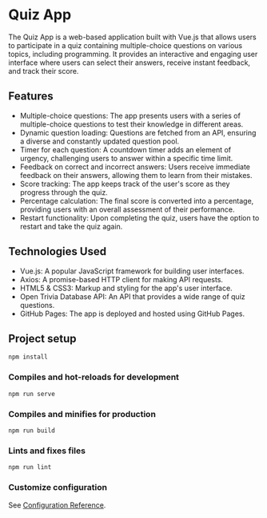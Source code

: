 # Quiz App

The Quiz App is a web-based application built with Vue.js that allows users to participate in a quiz containing multiple-choice questions on various topics, including programming. It provides an interactive and engaging user interface where users can select their answers, receive instant feedback, and track their score.

## Features

- Multiple-choice questions: The app presents users with a series of multiple-choice questions to test their knowledge in different areas.
- Dynamic question loading: Questions are fetched from an API, ensuring a diverse and constantly updated question pool.
- Timer for each question: A countdown timer adds an element of urgency, challenging users to answer within a specific time limit.
- Feedback on correct and incorrect answers: Users receive immediate feedback on their answers, allowing them to learn from their mistakes.
- Score tracking: The app keeps track of the user's score as they progress through the quiz.
- Percentage calculation: The final score is converted into a percentage, providing users with an overall assessment of their performance.
- Restart functionality: Upon completing the quiz, users have the option to restart and take the quiz again.

## Technologies Used

- Vue.js: A popular JavaScript framework for building user interfaces.
- Axios: A promise-based HTTP client for making API requests.
- HTML5 & CSS3: Markup and styling for the app's user interface.
- Open Trivia Database API: An API that provides a wide range of quiz questions.
- GitHub Pages: The app is deployed and hosted using GitHub Pages.






## Project setup
```
npm install
```

### Compiles and hot-reloads for development
```
npm run serve
```

### Compiles and minifies for production
```
npm run build
```

### Lints and fixes files
```
npm run lint
```

### Customize configuration
See [Configuration Reference](https://cli.vuejs.org/config/).
